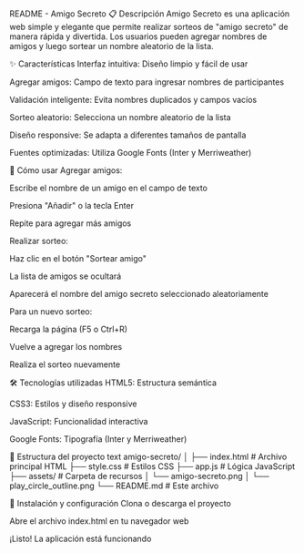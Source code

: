 README - Amigo Secreto
📋 Descripción
Amigo Secreto es una aplicación web simple y elegante que permite realizar sorteos de "amigo secreto" de manera rápida y divertida. Los usuarios pueden agregar nombres de amigos y luego sortear un nombre aleatorio de la lista.

✨ Características
Interfaz intuitiva: Diseño limpio y fácil de usar

Agregar amigos: Campo de texto para ingresar nombres de participantes

Validación inteligente: Evita nombres duplicados y campos vacíos

Sorteo aleatorio: Selecciona un nombre aleatorio de la lista

Diseño responsive: Se adapta a diferentes tamaños de pantalla

Fuentes optimizadas: Utiliza Google Fonts (Inter y Merriweather)

🚀 Cómo usar
Agregar amigos:

Escribe el nombre de un amigo en el campo de texto

Presiona "Añadir" o la tecla Enter

Repite para agregar más amigos

Realizar sorteo:

Haz clic en el botón "Sortear amigo"

La lista de amigos se ocultará

Aparecerá el nombre del amigo secreto seleccionado aleatoriamente

Para un nuevo sorteo:

Recarga la página (F5 o Ctrl+R)

Vuelve a agregar los nombres

Realiza el sorteo nuevamente

🛠️ Tecnologías utilizadas
HTML5: Estructura semántica

CSS3: Estilos y diseño responsive

JavaScript: Funcionalidad interactiva

Google Fonts: Tipografía (Inter y Merriweather)

📁 Estructura del proyecto
text
amigo-secreto/
│
├── index.html          # Archivo principal HTML
├── style.css           # Estilos CSS
├── app.js              # Lógica JavaScript
├── assets/             # Carpeta de recursos
│   └── amigo-secreto.png
│   └── play_circle_outline.png
└── README.md           # Este archivo

🔧 Instalación y configuración
Clona o descarga el proyecto

Abre el archivo index.html en tu navegador web

¡Listo! La aplicación está funcionando